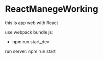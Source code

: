 # ReactManegeWorking
this is app web with React 

use webpack bundle js: 
 + npm run start_dev
 
run server: npm run start


